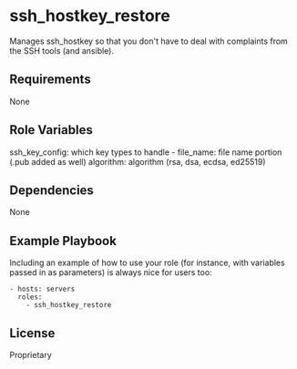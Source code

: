 ssh_hostkey_restore
=========

Manages ssh_hostkey so that you don't have to deal with complaints from the SSH tools (and ansible).

Requirements
------------

None

Role Variables
--------------

ssh_key_config: which key types to handle
    - file_name: file name portion (.pub added as well)
      algorithm: algorithm (rsa, dsa, ecdsa, ed25519)


Dependencies
------------

None

Example Playbook
----------------

Including an example of how to use your role (for instance, with variables passed in as parameters) is always nice for users too:

    - hosts: servers
      roles:
        - ssh_hostkey_restore

License
-------

Proprietary

